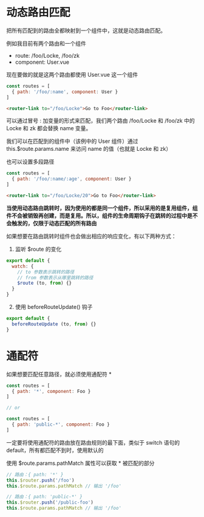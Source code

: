 # 动态路由匹配

把所有匹配到的路由全都映射到一个组件中，这就是动态路由匹配。

例如我目前有两个路由和一个组件
- route: /foo/Locke, /foo/zk
- component: User.vue

现在要做的就是这两个路由都使用 User.vue 这一个组件

```javascript
const routes = [
  { path: '/foo/:name', component: User }
]
```

```html
<router-link to="/foo/Locke">Go to Foo</router-link>
```

可以通过冒号 : 加变量的形式来匹配，我们两个路由 /foo/Locke 和 /foo/zk 中的 Locke 和 zk 都会替换 name 变量。

我们可以在匹配到的组件中（该例中的 User 组件）通过 this.$route.params.name 来访问 name 的值（也就是 Locke 和 zk）

也可以设置多段路径

```javascript
const routes = [
  { path: '/foo/:name/:age', component: User }
]
```

```html
<router-link to="/foo/Locke/20">Go to Foo</router-link>
```

**当使用动态路由跳转时，因为使用的都是同一个组件，所以采用的是复用组件，组件不会被销毁再创建，而是复用。所以，组件的生命周期钩子在跳转的过程中是不会触发的，仅限于动态匹配的所有路由**

如果想要在路由跳转时组件也会做出相应的响应变化，有以下两种方式：

1. 监听 $route 的变化

```javascript
export default {
  watch: {
    // to 参数表示跳转的路径
    // from 参数表示从哪里跳转的路径
    $route (to, from) {}
  }
}
```

2. 使用 beforeRouteUpdate() 钩子

```javascript
export default {
  beforeRouteUpdate (to, from) {}
}
```

# 通配符

如果想要匹配任意路径，就必须使用通配符 *

```javascript
const routes = [
  { path: '*', component: Foo }
]

// or

const routes = [
  { path: 'public-*', component: Foo }
]
```

一定要将使用通配符的路由放在路由规则的最下面，类似于 switch 语句的 default，所有都匹配不到时，使用默认的

使用 $route.params.pathMatch 属性可以获取 * 被匹配的部分

```javascript
// 路由：{ path: '*' }
this.$router.push('/foo')
this.$route.params.pathMatch // 输出 '/foo'

// 路由：{ path: 'public-*' }
this.$router.push('/public-foo')
this.$route.params.pathMatch // 输出 '/foo'
```
